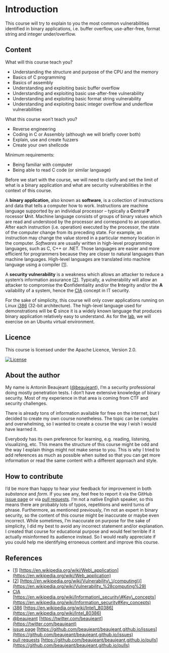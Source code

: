 # Introduction

This course will try to explain to you the most common vulnerabilities identified in binary applications, i.e. buffer overflow, use-after-free, format string and integer under/overflow.

## Content

What will this course teach you?

* Understanding the structure and purpose of the CPU and the memory
* Basics of C programming
* Basics of assembly
* Understanding and exploiting basic buffer overflow
* Understanding and exploiting basic use-after-free vulnerability
* Understanding and exploiting basic format string vulnerability
* Understanding and exploiting basic integer overflow and underflow vulnerabilities

What this course won’t teach you?

* Reverse engineering
* Coding in C or Assembly \(although we will briefly cover both\)
* Explain, use and create fuzzers
* Create your own shellcode

Minimum requirements:

* Being familiar with computer
* Being able to read C code \(or similar language\)

Before we start with the course, we will need to clarify and set the limit of what is a binary application and what are security vulnerabilities in the context of this course.

A **binary application**, also known as **software**, is a collection of instructions and data that tells a computer how to work. Instructions are machine language supported by an individual processor – typically a **C**​entral **P**​rocessor **U**​nit. Machine language consists of groups of binary values which are read and understood by the processor and correspond to an operation. After each instruction \(i.e. operation\) executed by the processor, the state of the computer change from its preceding state. For example, an instruction may change the value stored in a particular memory location in the computer. _Softwares_ are usually written in high-level programming languages, such as C, C++ or .NET. Those languages are easier and more efficient for programmers because they are closer to natural languages than machine languages. High-level languages are translated into machine language using a compiler \[[1](https://en.wikipedia.org/wiki/Web_application)\].

A **security vulnerability** is a weakness which allows an attacker to reduce a system’s information assurance \[[2](https://en.wikipedia.org/wiki/Vulnerability_%28computing%29)\]. Typically, a vulnerability will allow an attacker to compromise the **C**​onfidentiality and/or the **I**​ntegrity and/or the **A**​vailability of a system, hence the [CIA](https://en.wikipedia.org/wiki/Information_security#Key_concepts) concept in IT security.

For the sake of simplicity, this course will only cover applications running on Linux [i386](https://en.wikipedia.org/wiki/Intel_80386) \(32-bit architecture\). The high-level language used for demonstrations will be **C** since it is a widely known language that produces binary application relatively easy to understand. As for the [lab](lab.md), we will exercise on an Ubuntu virtual environment.

## Licence

This course is licensed under the Apache Licence, Version 2.0.

[![License](https://img.shields.io/badge/License-Apache%202.0-blue.svg)](http://www.apache.org/licenses/LICENSE-2.0)

## About the author

My name is Antonin Beaujeant \([@beaujeant](https://twitter.com/beaujeant)\), I’m a security professional doing mostly penetration tests. I don’t have extensive knowledge of binary security. Most of my experience in that area is coming from CTF and security challenges.

There is already tons of information available for free on the internet, but I decided to create my own course nonetheless. The topic can be complex and overwhelming, so I wanted to create a course the way I wish I would have learned it.

Everybody has its own preference for learning, e.g. reading, listening, visualizing, etc. This means the structure of this course might be odd and the way I explain things might not make sense to you. This is why I tried to add references as much as possible when suited so that you can get more information or read the same content with a different approach and style.

## How to contribute

I’d be more than happy to hear your feedback for improvement in both _substance_ and _form_. If you see any, feel free to report it via the GitHub [issue page](https://github.com/beaujeant/appsec101/issues) or via [pull requests](https://github.com/beaujeant/appsec101/pulls). I’m not a native English speaker, so this means there are probably lots of typos, repetitions and weird turns of phrase. Furthermore, as mentioned previously, I’m not an expert in binary security, so the content of this course might be inaccurate or maybe even incorrect. While sometimes, I’m inaccurate on purpose for the sake of simplicity, I did my best to avoid any incorrect statement and/or explanation. I created that course for educational purpose and would feel terrible if it actually misinformed its audience instead. So I would really appreciate if you could help me identifying erroneous content and improve this course.

## References

* \[[1](https://en.wikipedia.org/wiki/Web_application)\] [https://en.wikipedia.org/wiki/Web\_application](https://en.wikipedia.org/wiki/Web_application)
* \[[2](https://en.wikipedia.org/wiki/Vulnerability_%28computing%29)\] [https://en.wikipedia.org/wiki/Vulnerability\_\(computing\)](https://en.wikipedia.org/wiki/Vulnerability_%28computing%29)
* [CIA](https://en.wikipedia.org/wiki/Information_security#Key_concepts) [https://en.wikipedia.org/wiki/Information\_security\#Key\_concepts](https://en.wikipedia.org/wiki/Information_security#Key_concepts)
* [i386](https://en.wikipedia.org/wiki/Intel_80386) [https://en.wikipedia.org/wiki/Intel\_80386](https://en.wikipedia.org/wiki/Intel_80386)
* [@beaujeant](https://twitter.com/beaujeant) [https://twitter.com/beaujeant](https://twitter.com/beaujeant)
* [issue page](https://github.com/beaujeant/beaujeant.github.io/issues) [https://github.com/beaujeant/beaujeant.github.io/issues](https://github.com/beaujeant/beaujeant.github.io/issues)
* [pull requests](https://github.com/beaujeant/beaujeant.github.io/pulls) [https://github.com/beaujeant/beaujeant.github.io/pulls](https://github.com/beaujeant/beaujeant.github.io/pulls)

